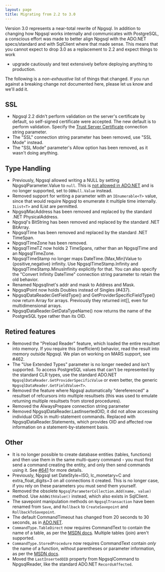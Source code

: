 ```yaml
---
layout: page
title: Migrating from 2.2 to 3.0
---
```


Version 3.0 represents a near-total rewrite of Npgsql. In addition to changing how Npgsql works internally and communicates
with PostgreSQL, a conscious effort was made to better align Npgsql with the ADO.NET specs/standard and with SqlClient
where that made sense. This means that you cannot expect to drop 3.0 as a replacement to 2.2 and expect things to work
- upgrade cautiously and test extensively before deploying anything to production.

The following is a *non-exhaustive* list of things that changed. If you run against a breaking change not documented here,
please let us know and we'll add it.

## SSL

* Npgsql 2.2 didn't perform validation on the server's certificate by default, so self-signed certificate were accepted.
  The new default is to perform validation. Specify the
  [Trust Server Certificate](connection-string-parameters.md#trust-server-certificate) connection string parameter.
* The "SSL" connection string parameter has been removed, use "SSL Mode" instead.
* The "SSL Mode" parameter's Allow option has been removed, as it wasn't doing anything.

## Type Handling

* Previously, Npgsql allowed writing a NULL by setting NpgsqlParameter.Value to `null`.
  This is [not allowed in ADO.NET](https://msdn.microsoft.com/en-us/library/system.data.common.dbparameter.value%28v=vs.110%29.aspx)
  and is no longer supported, set to `DBNull.Value` instead.
* Removed support for writing a parameter with an `IEnumerable<T>` value, since that would require Npgsql to enumerate it multiple
  time internally. `IList<T>` and IList are permitted.
* NpgsqlMacAddress has been removed and replaced by the standard .NET PhysicalAddress.
* Npgsql's BitString has been removed and replaced by the standard .NET BitArray.
* NpgsqlTime has been removed and replaced by the standard .NET TimeSpan.
* NpgsqlTimeZone has been removed.
* NpgsqlTimeTZ now holds 2 TimeSpans, rather than an NpgsqlTime and an NpgsqlTimeZone.
* NpgsqlTimeStamp no longer maps DateTime.{Max,Min}Value to {positive,negative}
  infinity. Use NpgsqlTimeStamp.Infinity and NpgsqlTimeStamp.MinusInfinity explicitly for that.
  You can also specify the "Convert Infinity DateTime" connection string parameter to retain the old behavior.
* Renamed NpgsqlInet's addr and mask to Address and Mask.
* NpgsqlPoint now holds Doubles instead of Singles (#437).
* NpgsqlDataReader.GetFieldType() and GetProviderSpecificFieldType() now return Array for arrays.
  Previously they returned int[], even for multidimensional arrays.
* NpgsqlDataReader.GetDataTypeName() now returns the name of the PostgreSQL type rather than its OID.

## Retired features

* Removed the "Preload Reader" feature, which loaded the entire resultset into memory. If you require this
  (inefficient) behavior, read the result into memory outside Npgsql. We plan on working on MARS support,
  see #462.
* The "Use Extended Types" parameter is no longer needed and isn't supported. To access PostgreSQL values
  that can't be represented by the standard CLR types, use the standard ADO.NET
  `NpgsqlDataReader.GetProviderSpecificValue` or even better, the generic
  `NpgsqlDataReader.GetFieldValue<T>`.
* Removed the feature where Npgsql automatically "dereferenced" a resultset of refcursors into multiple
  resultsets (this was used to emulate returning multiple resultsets from stored procedures).
* Removed the AlwaysPrepare connection string parameter
* Removed NpgsqlDataReader.LastInsertedOID, it did not allow accessing individual OIDs in multi-statement commands.
  Replaced with NpgsqlDataReader.Statements, which provides OID and affected row information on a statement-by-statement
  basis.

## Other

* It is no longer possible to create database entities (tables, functions) and then use them in the same multi-query command -
  you must first send a command creating the entity, and only then send commands using it.
  See [#641](https://github.com/npgsql/npgsql/issues/641) for more details.
* Previously, Npgsql set DateStyle=ISO, lc_monetary=C and extra_float_digits=3 on all connections it created. This is no longer
  case, if you rely on these parameters you must send them yourself.
* Removed the obsolete `NpgsqlParameterCollection.Add(name, value)` method. Use `AddWithValue()` instead, which also exists
  in SqlClient.
* The savepoint manipulation methods on `NpgsqlTransaction` have been renamed from `Save`, and `Rollback` to
  `CreateSavepoint` and `RollbackToSavepoint`.
* The default CommandTimeout has changed from 20 seconds to 30 seconds, as in
  [ADO.NET](https://msdn.microsoft.com/en-us/library/system.data.idbcommand.commandtimeout(v=vs.110).aspx).
* `CommandType.TableDirect` now requires CommandText to contain the name of a table, as per the
  [MSDN docs](https://msdn.microsoft.com/en-us/library/system.data.commandtype%28v=vs.110%29.aspx).
  Multiple tables (join) aren't supported.
* `CommandType.StoredProcedure` now requires CommandText contain *only* the name of a function, without parentheses or parameter
  information, as per the [MSDN docs](https://msdn.microsoft.com/en-us/library/system.data.commandtype%28v=vs.110%29.aspx).
* Moved the `LastInsertedOID` property from NpgsqlCommand to NpgsqlReader, like the standard ADO.NET `RecordsAffected`.

